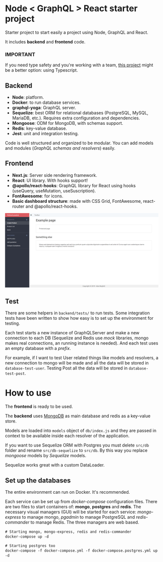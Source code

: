 # Node < GraphQL > React starter project

Starter project to start easily a project using Node, GraphQL and React.

It includes **backend** and **frontend** code.

### IMPORTANT

If you need type safety and you're working with a team, [this
project](https://github.com/aboglioli/typescript-graphql) might be a better
option: using Typescript.

## Backend

- **Node**: platform.
- **Docker**: to run database services.
- **graphql-yoga**: GraphQL server.
- **Sequelize**: best ORM for relational databases (PostgreSQL, MySQL, MariaDB,
  etc.). Requires extra configuration and dependencies.
- **Mongoose**: ODM for MongoDB, with schemas support.
- **Redis**: key-value database.
- **Jest**: unit and integration testing.

Code is well structured and organized to be modular. You can add models and
modules (*GraphQL schemas and resolvers*) easily.

## Frontend

- **Next.js**: Server side rendering framework.
- **React**: UI library. With hooks support!
- **@apollo/react-hooks**: GraphQL library for React using hooks (useQuery,
  useMutation, useSuscription).
- **FontAwesome**: for icons.
- **Basic dashboard structure**: made with CSS Grid, FontAwesome, react-router and @apollo/react-hooks.

![Dashboard](docs/dashboard.png)

## Test

There are some helpers in `backend/tests/` to run tests. Some integration tests
have been written to show how easy is to set up the environment for testing.

Each test starts a new instance of GraphQLServer and make a new connection to
each DB (Sequelize and Redis use *mock* libraries, mongo makes real connections,
an running instance is needed). And each test uses an empty database with a
*prefix*.

For example, if I want to test User related things like models and resolvers, a
new connection to mongo will be made and all the data will be stored in
`database-test-user`. Testing Post all the data will be stored in
`database-test-post`.

# How to use

The **frontend** is ready to be used.

The **backend** uses [MongoDB](https://www.mongodb.com/) as main database and
redis as a key-value store.

Models are loaded into `models` object of `db/index.js` and they are passed in
context to be available inside each resolver of the application.

If you want to use Sequelize ORM with Postgres you must delete `src/db` folder
and rename `src/db-sequelize` to `src/db`. By this way you replace *mongoose*
models by *Sequelize* models.

Sequelize works great with a custom DataLoader. 

## Set up the databases

The entire environment can run on Docker. It's recommended.

Each service can be set up from *docker-compose* configuration files. There are
two files to start containers of: **mongo**, **postgres** and **redis**. The
necessary visual managers (GUI) will be started for each service:
*mongo-express* to manage mongo, *pgadmin* to manage PostgreSQL and
*redis-commander* to manage Redis. The three managers are web based.

```
# Starting mongo, mongo-express, redis and redis-commander
docker-compose up -d
```

```
# Starting postgres too
docker-compose -f docker-compose.yml -f docker-compose.postgres.yml up -d
```
